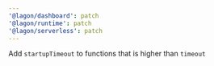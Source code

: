 ```yaml
---
'@lagon/dashboard': patch
'@lagon/runtime': patch
'@lagon/serverless': patch
---
```


Add `startupTimeout` to functions that is higher than `timeout`
